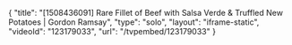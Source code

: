 {
    "title": "[1508436091] Rare Fillet of Beef with Salsa Verde & Truffled New Potatoes | Gordon Ramsay",
    "type": "solo",
    "layout": "iframe-static",
    "videoId": "123179033",
    "url": "\/tvpembed\/123179033"
}